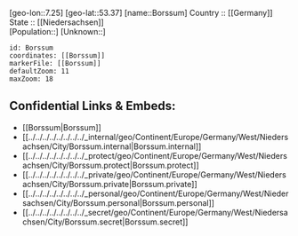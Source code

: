 ﻿---
location: [53.37,7.25] 
mapzoom: [7,12] 
mapmarker: city 
type: City
tags:
- geo/City


SpocWebEntityId: 29289
isDeleted: false
confidential: public

---
[geo-lon::7.25] 
[geo-lat::53.37] 
[name::Borssum] 
Country :: [[Germany]]  
State :: [[Niedersachsen]]  
[Population::] 
[Unknown::] 


```leaflet
id: Borssum
coordinates: [[Borssum]] 
markerFile: [[Borssum]] 
defaultZoom: 11 
maxZoom: 18
```


## Confidential Links & Embeds: 
- [[Borssum|Borssum]]  
- [[../../../../../../../../_internal/geo/Continent/Europe/Germany/West/Niedersachsen/City/Borssum.internal|Borssum.internal]] 
- [[../../../../../../../../_protect/geo/Continent/Europe/Germany/West/Niedersachsen/City/Borssum.protect|Borssum.protect]] 
- [[../../../../../../../../_private/geo/Continent/Europe/Germany/West/Niedersachsen/City/Borssum.private|Borssum.private]] 
- [[../../../../../../../../_personal/geo/Continent/Europe/Germany/West/Niedersachsen/City/Borssum.personal|Borssum.personal]] 
- [[../../../../../../../../_secret/geo/Continent/Europe/Germany/West/Niedersachsen/City/Borssum.secret|Borssum.secret]] 

